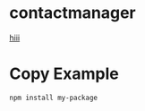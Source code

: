 ﻿# contactmanager
 [hiii](https://github.com/nodejs)
# Copy Example

```bash
npm install my-package
